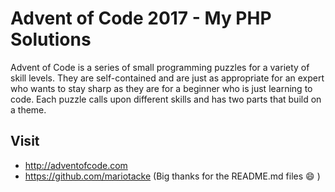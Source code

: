 # Advent of Code 2017 - My PHP Solutions

Advent of Code is a series of small programming puzzles for a variety of skill levels. They are self-contained and are just as appropriate for an expert who wants to stay sharp as they are for a beginner who is just learning to code. Each puzzle calls upon different skills and has two parts that build on a theme.

## Visit
- http://adventofcode.com
- https://github.com/mariotacke (Big thanks for the README.md files :smile: )